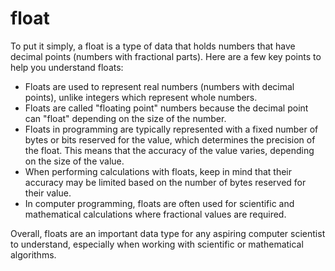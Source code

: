 # float

To put it simply, a float is a type of data that holds numbers that have decimal points (numbers with fractional parts). Here are a few key points to help you understand floats:

- Floats are used to represent real numbers (numbers with decimal points), unlike integers which represent whole numbers.
- Floats are called "floating point" numbers because the decimal point can "float" depending on the size of the number.
- Floats in programming are typically represented with a fixed number of bytes or bits reserved for the value, which determines the precision of the float. This means that the accuracy of the value varies, depending on the size of the value.
- When performing calculations with floats, keep in mind that their accuracy may be limited based on the number of bytes reserved for their value.
- In computer programming, floats are often used for scientific and mathematical calculations where fractional values are required.

Overall, floats are an important data type for any aspiring computer scientist to understand, especially when working with scientific or mathematical algorithms.
